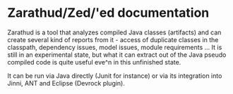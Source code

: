 
# Zarathud/Zed/'ed documentation

Zarathud is a tool that analyzes compiled Java classes (artifacts) and can create several kind of reports from it - access of duplicate classes in the classpath, dependency issues, model issues, module requirements ... It is still in an experimental state, but what it can extract out of the Java pseudo compiled code is quite useful eve^n in this unfinished state. 

It can be run via Java directly (Junit for instance) or via its integration into Jinni, ANT and Eclipse (Devrock plugin).
